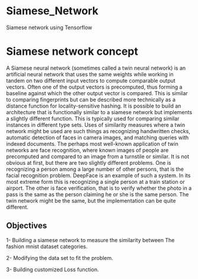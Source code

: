 # Siamese_Network
Siamese network using Tensorflow 

# Siamese network concept

A Siamese neural network (sometimes called a twin neural network) is an artificial neural network that uses the same weights while working in tandem on two different input vectors to compute comparable output vectors. Often one of the output vectors is precomputed, thus forming a baseline against which the other output vector is compared. This is similar to comparing fingerprints but can be described more technically as a distance function for locality-sensitive hashing.
It is possible to build an architecture that is functionally similar to a siamese network but implements a slightly different function. This is typically used for comparing similar instances in different type sets. Uses of similarity measures where a twin network might be used are such things as recognizing handwritten checks, automatic detection of faces in camera images, and matching queries with indexed documents. The perhaps most well-known application of twin networks are face recognition, where known images of people are precomputed and compared to an image from a turnstile or similar. It is not obvious at first, but there are two slightly different problems. One is recognizing a person among a large number of other persons, that is the facial recognition problem. DeepFace is an example of such a system. In its most extreme form this is recognizing a single person at a train station or airport. The other is face verification, that is to verify whether the photo in a pass is the same as the person claiming he or she is the same person. The twin network might be the same, but the implementation can be quite different.

## Objectives

1- Building a siamese network to measure the similarity between The fashion mnist dataset categories.

2- Modifying the data set to fit the problem.

3- Building customized Loss function.

